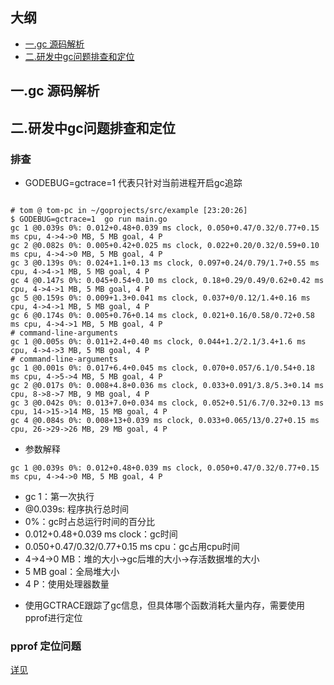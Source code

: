 
## 大纲
* [一.gc 源码解析](#1)
* [二.研发中gc问题排查和定位](#2)



## <span id="1">一.gc 源码解析</span>



## <span id="1">二.研发中gc问题排查和定位</span>

### 排查
* GODEBUG=gctrace=1 代表只针对当前进程开启gc追踪

~~~

# tom @ tom-pc in ~/goprojects/src/example [23:20:26] 
$ GODEBUG=gctrace=1  go run main.go
gc 1 @0.039s 0%: 0.012+0.48+0.039 ms clock, 0.050+0.47/0.32/0.77+0.15 ms cpu, 4->4->0 MB, 5 MB goal, 4 P
gc 2 @0.082s 0%: 0.005+0.42+0.025 ms clock, 0.022+0.20/0.32/0.59+0.10 ms cpu, 4->4->0 MB, 5 MB goal, 4 P
gc 3 @0.139s 0%: 0.024+1.1+0.13 ms clock, 0.097+0.24/0.79/1.7+0.55 ms cpu, 4->4->1 MB, 5 MB goal, 4 P
gc 4 @0.147s 0%: 0.045+0.54+0.10 ms clock, 0.18+0.29/0.49/0.62+0.42 ms cpu, 4->4->1 MB, 5 MB goal, 4 P
gc 5 @0.159s 0%: 0.009+1.3+0.041 ms clock, 0.037+0/0.12/1.4+0.16 ms cpu, 4->4->1 MB, 5 MB goal, 4 P
gc 6 @0.174s 0%: 0.005+0.76+0.14 ms clock, 0.021+0.16/0.58/0.72+0.58 ms cpu, 4->4->1 MB, 5 MB goal, 4 P
# command-line-arguments
gc 1 @0.005s 0%: 0.011+2.4+0.40 ms clock, 0.044+1.2/2.1/3.4+1.6 ms cpu, 4->4->3 MB, 5 MB goal, 4 P
# command-line-arguments
gc 1 @0.001s 0%: 0.017+6.4+0.045 ms clock, 0.070+0.057/6.1/0.54+0.18 ms cpu, 4->5->4 MB, 5 MB goal, 4 P
gc 2 @0.017s 0%: 0.008+4.8+0.036 ms clock, 0.033+0.091/3.8/5.3+0.14 ms cpu, 8->8->7 MB, 9 MB goal, 4 P
gc 3 @0.042s 0%: 0.013+7.0+0.034 ms clock, 0.052+0.51/6.7/0.32+0.13 ms cpu, 14->15->14 MB, 15 MB goal, 4 P
gc 4 @0.084s 0%: 0.008+13+0.039 ms clock, 0.033+0.065/13/0.27+0.15 ms cpu, 26->29->26 MB, 29 MB goal, 4 P

~~~

* 参数解释

~~~
gc 1 @0.039s 0%: 0.012+0.48+0.039 ms clock, 0.050+0.47/0.32/0.77+0.15 ms cpu, 4->4->0 MB, 5 MB goal, 4 P
~~~
 - gc 1：第一次执行
 - @0.039s: 程序执行总时间
 - 0%：gc时占总运行时间的百分比
 - 0.012+0.48+0.039 ms clock：gc时间
 - 0.050+0.47/0.32/0.77+0.15 ms cpu：gc占用cpu时间
 - 4->4->0 MB：堆的大小->gc后堆的大小->存活数据堆的大小
 - 5 MB goal：全局堆大小
 - 4 P：使用处理器数量

* 使用GCTRACE跟踪了gc信息，但具体哪个函数消耗大量内存，需要使用 pprof进行定位

### pprof 定位问题

[详见](http://39.106.173.209:88/go-web-issue/#3)

